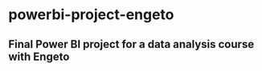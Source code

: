 # powerbi-project-engeto
Final Power BI project for a data analysis course with Engeto
------------------------------